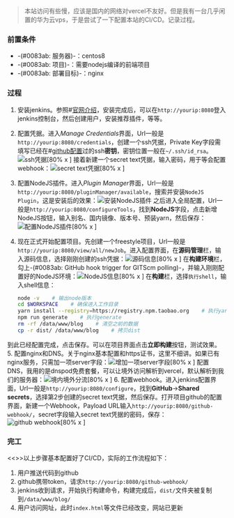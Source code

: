 >本站访问有些慢，应该是国内的网络对vercel不友好。但是我有一台几乎闲置的华为云vps，于是尝试了一下配置本站的CI/CD。记录过程。
### 前置条件
* -(#0083ab: 服务器)-：centos8
* -(#0083ab: 项目)-：需要nodejs编译的前端项目
* -(#0083ab: 部署目标)-：nginx
### 过程
1. 安装jenkins。参照#[官网介绍](https://www.jenkins.io/doc/book/installing/linux/#red-hat-centos)，安装完成后，可以在`http://yourip:8080`登入jenkins控制台，然后创建用户，安装推荐插件，等等。
2. 配置凭据。进入*Manage Credentials*界面，Url一般是`http://yourip:8080/credentials`，创建一个ssh凭据，Private Key字段需填写已经在#[github配置](https://github.com/settings/keys)过的ssh**密钥**，密钥位置一般在`~/.ssh/id_rsa`。![ssh凭据[80% x ]](https://s1.ax1x.com/2022/04/05/qOdNj0.png)
接着新建一个secret text凭据，输入密码，用于等会配置webhook：![secret text凭据[80% x ]](https://s1.ax1x.com/2022/04/05/qO4XSx.png)
3. 配置NodeJS插件。进入*Plugin Manager*界面，Url一般是`http://yourip:8080/pluginManager/available`，搜索并安装`NodeJS Plugin`，这是安装后的效果：![安装NodeJS插件](https://s1.ax1x.com/2022/04/05/qOdyC9.png)
之后进入全局配置，Url一般是`http://yourip:8080/configureTools`，找到**NodeJS**字段，点击新增NodeJS按钮，输入别名、国内镜像、版本号、预装yarn，然后保存：![配置NodeJS插件[80% x ]](https://s1.ax1x.com/2022/04/05/qOdDN4.png)
4. 现在正式开始配置项目。先创建一个freestyle项目，Url一般是`http://yourip:8080/view/all/newJob`。进入配置界面，在**源码管理**栏，输入源码信息，选择刚刚创建的ssh凭据：![源码信息[80% x ]](https://s1.ax1x.com/2022/04/05/qOdnjP.png)
在**构建环境**栏，勾上-(#0083ab: GitHub hook trigger for GITScm polling)-，并输入刚刚配置好的NodeJS环境：![NodeJS信息[80% x ]](https://s1.ax1x.com/2022/04/05/qOBfbV.png)
在**构建**栏，选择`执行shell`，输入shell信息：

    ```bash
    node -v    # 输出node版本
    cd $WORKSPACE    # 确保进入工作目录
    yarn install --registry=https://registry.npm.taobao.org    # 执行yarn install
    npm run generate    # 执行generate
    rm -rf /data/www/blog    # 清空之前的数据
    cp -r dist/ /data/www/blog    # 拷贝dist
    ```
到此已经配置完成，点击保存。可以在项目界面点击**立即构建**按钮，测试效果。
5. 配置nginx和DNS。关于nginx基本配置和https证书，这里不细讲。如果已有nginx服务，只需加一项server字段：![增加一项**server**字段[80% x ]](https://s1.ax1x.com/2022/04/05/qOdauV.png)
配置DNS，我用的是dnspod免费套餐，可以让境外访问解析到vercel，默认解析到我们的服务器：![境内境外分流[80% x ]](https://s1.ax1x.com/2022/04/05/qOdBEF.png)
6. 配置webhook。进入jenkins配置界面，Url一般是`http://yourip:8080/configure`，找到**GitHub**->**Shared secrets**，选择第2步创建的secret text凭据，然后保存。打开项目github的配置界面，新建一个Webhook，Payload URL输入`http://yourip:8080/github-webhook/`，secret字段输入secret text凭据的密码，保存：![github webhook[80% x ]](https://s1.ax1x.com/2022/04/05/qOWMz8.png)

### 完工
<<>>以上步骤基本配置好了CI/CD，实际的工作流程如下：
1. 用户推送代码到github
2. github携带token，请求`http://yourip:8080/github-webhook/`
3. jenkins收到请求，开始执行构建命令，构建完成后，`dist/`文件夹被复制到`/data/www/blog/`
4. 用户访问网址，此时`index.html`等文件已经改变，网站已更新